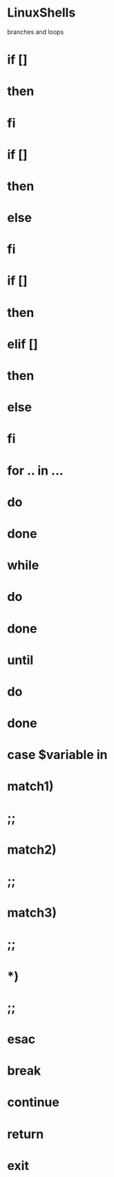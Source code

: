 # LinuxShells


branches and loops
# if []
#
# then
#
# fi

# if []
#
# then
#
# else
#
# fi

# if []
#
# then
#
# elif []
# then
#
# else
#
# fi

# for .. in ...
# do
#
# done

# while
# do
#
# done

# until
# do
#
# done

# case $variable in
#       match1)
#
#       ;;
#       match2)
#
#       ;;
#       match3)
#
#       ;;
#       *)
#
#       ;;
# esac

# break
# continue
# return
# exit



